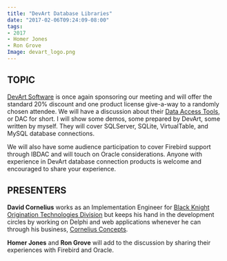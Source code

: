 ```yaml
---
title: "DevArt Database Libraries"
date: "2017-02-06T09:24:09-08:00"
tags:
- 2017
- Homer Jones
- Ron Grove
Image: devart_logo.png
---
```


## TOPIC ##

[DevArt Software](https://www.devart.com) is once again sponsoring our meeting and will offer the standard 20% discount and one product license give-a-way to a randomly chosen attendee. We will have a discussion about their [Data Access Tools](https://www.devart.com/dac.html), or DAC for short.  I will show some demos, some prepared by DevArt, some written by myself. They will cover SQLServer, SQLite, VirtualTable, and MySQL database connections.

We will also have some audience participation to cover Firebird support through IBDAC and will touch on Oracle considerations. Anyone with experience in DevArt database connection products is welcome and encouraged to share your experience.

## PRESENTERS ##

**David Cornelius** works as an Implementation Engineer for [Black Knight Origination Technologies Division](http://www.bkfs.com/OriginationTechnology/Pages/default.aspx) but keeps his hand in the development circles by working on Delphi and web applications whenever he can through his business, [Cornelius Concepts](http://corneliusconcepts.com).

**Homer Jones** and **Ron Grove** will add to the discussion by sharing their experiences with Firebird and Oracle.
